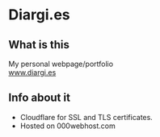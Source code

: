 # Diargi.es

## What is this
My personal webpage/portfolio<br>
www.diargi.es

## Info about it
- Cloudflare for SSL and TLS certificates.
- Hosted on 000webhost.com
